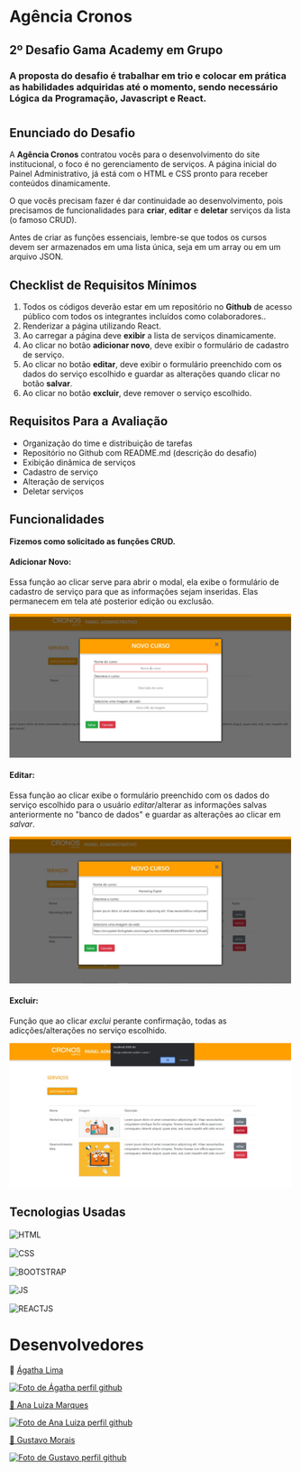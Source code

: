# Agência Cronos

## 2º Desafio Gama Academy em Grupo

### A proposta do desafio é trabalhar em trio e colocar em prática as habilidades adquiridas até o momento, sendo necessário Lógica da Programação, Javascript e React.

#

## Enunciado do Desafio

A **Agência Cronos** contratou vocês para o desenvolvimento do site institucional, o foco é no gerenciamento de serviços. A página inicial do Painel Administrativo,
já está com o HTML e CSS pronto para receber conteúdos dinamicamente.

O que vocês precisam fazer é dar continuidade ao desenvolvimento, pois precisamos de funcionalidades para **criar**, **editar** e **deletar** serviços da lista (o famoso CRUD).

Antes de criar as funções essenciais, lembre-se que todos os cursos devem ser armazenados em uma lista única, seja em um array ou em um arquivo JSON.

## Checklist de Requisitos Mínimos

1. Todos os códigos deverão estar em um repositório no **Github** de acesso público com todos os integrantes incluídos como colaboradores..
2. Renderizar a página utilizando React.
3. Ao carregar a página deve **exibir** a lista de serviços dinamicamente.
4. Ao clicar no botão **adicionar novo**, deve exibir o formulário de cadastro de serviço.
5. Ao clicar no botão **editar**, deve exibir o formulário preenchido com os dados do serviço escolhido e guardar as alterações quando clicar no botão **salvar**.
6. Ao clicar no botão **excluir**, deve remover o serviço escolhido.

## Requisitos Para a Avaliação

- Organização do time e distribuição de tarefas
- Repositório no Github com README.md (descrição do desafio)
- Exibição dinâmica de serviços
- Cadastro de serviço
- Alteração de serviços
- Deletar serviços

## Funcionalidades

**Fizemos como solicitado as funções CRUD.**

#### **Adicionar Novo:**

Essa função ao clicar serve para abrir o modal, ela exibe o formulário de cadastro de serviço para que as informações sejam inseridas. Elas permanecem em tela até posterior edição ou exclusão.

<img src="./imagens/criar.jpeg" width="500px"></td>

#### **Editar:**

Essa função ao clicar exibe o formulário preenchido com os dados do serviço escolhido para o usuário _editar_/alterar as informações salvas anteriormente no "banco de dados" e guardar as alterações ao clicar em _salvar_.

<img src="./imagens/editar.jpeg" width="500px"></td>

#### **Excluir:**

Função que ao clicar _exclui_ perante confirmação, todas as adicções/alterações no serviço escolhido.

<img src="./imagens/excluir.jpeg" width="500px"></td>

## Tecnologias Usadas

<img align="center" src="https://cdn.jsdelivr.net/gh/devicons/devicon/icons/html5/html5-original.svg" alt="HTML" width="50" height="40" style="max-width:100%;"></img>

<img align="center" src="https://cdn.jsdelivr.net/gh/devicons/devicon/icons/css3/css3-original.svg" alt="CSS" width="50" height="40" style="max-width:100%;"></img>

<img align="center" src="https://cdn.jsdelivr.net/gh/devicons/devicon/icons/bootstrap/bootstrap-original.svg" alt="BOOTSTRAP" width="50" height="40" style="max-width:100%;"></img>

<img align="center" src="https://cdn.jsdelivr.net/gh/devicons/devicon/icons/javascript/javascript-plain.svg" alt="JS" width="50" height="40" style="max-width:100%;"></img>

<img align="center" src="https://cdn.jsdelivr.net/gh/devicons/devicon/icons/react/react-original.svg" alt="REACTJS" width="50" height="40" style="max-width:100%;"></img>

# Desenvolvedores

📌 [Ágatha Lima](https://github.com/AgathaLima)

<div>
<a href="https://github.com/AgathaLima">
        <img src="https://avatars.githubusercontent.com/u/84944784?v=4" width="100px;" alt="Foto de Ágatha perfil github"/>

📌 [Ana Luiza Marques](https://github.com/AnaLuizaMarques)

<div>
<a href="https://github.com/AnaLuizaMarques">
        <img src="https://avatars.githubusercontent.com/u/86841356?v=4" width="100px;" alt="Foto de Ana Luiza perfil github"/>

📌 [Gustavo Morais](https://github.com/guhmorais)

<div>
<a href="https://github.com/guhmorais">
        <img src="https://avatars.githubusercontent.com/u/93994851?v=4" width="100px;" alt="Foto de Gustavo perfil github"/>

